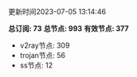 更新时间2023-07-05 13:14:46

**总订阅: 73**
**总节点: 993**
**有效节点: 377**
- v2ray节点: 309
- trojan节点: 56
- ss节点: 12
